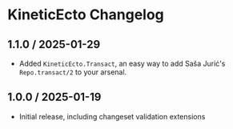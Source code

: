 # KineticEcto Changelog

## 1.1.0 / 2025-01-29

- Added `KineticEcto.Transact`, an easy way to add Saša Juriċ's
  `Repo.transact/2` to your arsenal.

## 1.0.0 / 2025-01-19

- Initial release, including changeset validation extensions
